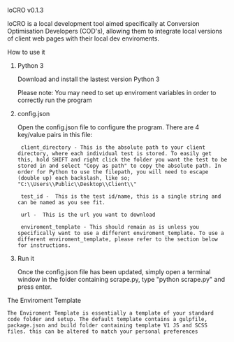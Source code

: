 loCRO v0.1.3

loCRO is a local development tool aimed specifically at Conversion Optimisation Developers (COD's), allowing them to integrate local versions of client web pages with their local dev enviroments.


How to use it

1. Python 3

	Download and install the lastest version Python 3

	Please note: You may need to set up enviroment variables in order to correctly run the program

2. config.json

	Open the config.json file to configure the program.
	There are 4 key/value pairs in this file:
		
		client_directory - This is the absolute path to your client directory, where each individual test is stored. To easily get this, hold SHIFT and right click the folder you want the test to be stored in and select "Copy as path" to copy the absolute path. In order for Python to use the filepath, you will need to escape (double up) each backslash, like so; "C:\\Users\\Public\\Desktop\\Client\\"
		
		test_id -  This is the test id/name, this is a single string and can be named as you see fit.

		url -  This is the url you want to download

		enviroment_template - This should remain as is unless you specifically want to use a different enviroment_template. To use a different enviroment_template, please refer to the section below for instructions.

3. Run it

	Once the config.json file has been updated, simply open a terminal window in the folder containing scrape.py, type "python scrape.py" and press enter.


The Enviroment Template
	
	The Enviroment Template is essentially a template of your standard code folder and setup. The default template contains a gulpfile, package.json and build folder containing template V1 JS and SCSS files. this can be altered to match your personal preferences
